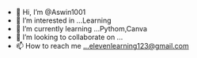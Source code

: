 - 👋 Hi, I’m @Aswin1001
- 👀 I’m interested in ...Learning
- 🌱 I’m currently learning ...Pythom,Canva
- 💞️ I’m looking to collaborate on ...
- 📫 How to reach me ...elevenlearning123@gmail.com

<!---
Aswin1001/Aswin1001 is a ✨ special ✨ repository because its `README.md` (this file) appears on your GitHub profile.
You can click the Preview link to take a look at your changes.
--->
